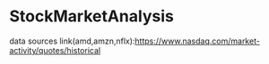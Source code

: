 # StockMarketAnalysis

data sources link(amd,amzn,nflx):https://www.nasdaq.com/market-activity/quotes/historical

